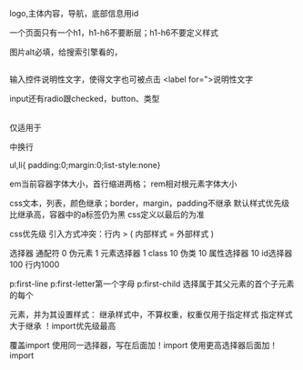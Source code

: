 logo,主体内容，导航，底部信息用id

一个页面只有一个h1，h1-h6不要断层；h1-h6不要定义样式

<link rel="shortcut icon" type="image/x-icon" href="favicon.ico"/>

图片alt必填，给搜索引擎看的，
<figure>
    <img ....>
    <figcaption></figcaption>
</figure>

输入控件说明性文字，使得文字也可被点击
<label for=">说明性文字</label>

input还有radio跟checked，button、类型

<br/>仅适用于<p>中换行

 ul,li{ padding:0;margin:0;list-style:none}

em当前容器字体大小，首行缩进两格；
rem相对根元素字体大小

css文本，列表，颜色继承；border，margin，padding不继承
默认样式优先级比继承高，容器中的a标签仍为黑
css定义以最后的为准

css优先级
引入方式冲突：行内 > ( 内部样式 = 外部样式 )

选择器
通配符 0
伪元素 1
元素选择器 1
class 10
伪类 10
属性选择器 10
id选择器 100
行内1000

p:first-line
p:first-letter第一个字母
p:first-child 选择属于其父元素的首个子元素的每个 <p> 元素，并为其设置样式：
继承样式中，不算权重，权重仅用于指定样式
指定样式大于继承
！import优先级最高


覆盖import 
使用同一选择器，写在后面加！import
使用更高选择器后面加！import
